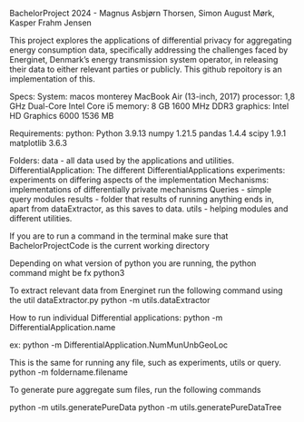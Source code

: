 BachelorProject 2024 - Magnus Asbjørn Thorsen, Simon August Mørk, Kasper Frahm Jensen

This project explores the applications of differential privacy for aggregating energy consumption data,
specifically addressing the challenges faced by Energinet, Denmark’s energy transmission system
operator, in releasing their data to either relevant parties or publicly. 
This github repoitory is an implementation of this. 

Specs: 
System: macos monterey
MacBook Air (13-inch, 2017)
processor:  1,8 GHz Dual-Core Intel Core i5
memory: 8 GB 1600 MHz DDR3
graphics: Intel HD Graphics 6000 1536 MB

Requirements:
python: Python 3.9.13
numpy 1.21.5
pandas 1.4.4
scipy 1.9.1
matplotlib 3.6.3

Folders:
data - all data used by the applications and utilities. 
DifferentialApplication: The different DifferentialApplications
experiments: experiments on differing aspects of the implementation
Mechanisms: implementations of differentially private mechanisms
Queries - simple query modules
results - folder that results of running anything ends in, apart from dataExtractor, as this saves to data.
utils - helping modules and different utilities.

If you are to run a command in the terminal make sure that BachelorProjectCode 
is the current working directory

Depending on what version of python you are running, the python command might be fx python3

To extract relevant data from Energinet run the following command using the util dataExtractor.py
python -m utils.dataExtractor

How to run individual Differential applications:
python -m DifferentialApplication.name

ex:
python -m DifferentialApplication.NumMunUnbGeoLoc

This is the same for running any file, such as experiments, utils or query.
python -m foldername.filename

To generate pure aggregate sum files, run the following commands

python -m utils.generatePureData
python -m utils.generatePureDataTree

